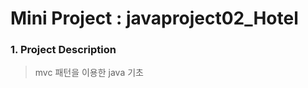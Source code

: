Mini Project : javaproject02_Hotel
==============
### 1. Project Description
> mvc 패턴을 이용한 java 기초 
